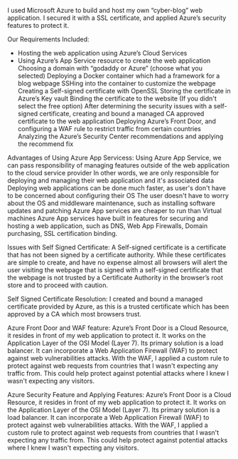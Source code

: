 I used Microsoft Azure to build and host my own “cyber-blog” web application. I secured it with a SSL certificate, and applied Azure’s security features to protect it. 

Our Requirements Included:
- Hosting the web application using Azure’s Cloud Services
- Using Azure’s App Service resource to create the web application
Choosing a domain with “godaddy or Azure” (choose what you selected)
Deploying a Docker container which had a framework for a blog webpage
SSHing  into the container to customize the webpage
Creating a Self-signed certificate with OpenSSL 
Storing the certificate in Azure’s Key vault
Binding the certificate to the website (If you didn't select the free option)
After determining the security issues with a self-signed certificate, creating and bound a managed CA approved certificate to the web application
Deploying Azure’s Front Door, and configuring a WAF rule to restrict traffic from certain countries
Analyzing the Azure’s Security Center recommendations and applying the recommend fix

Advantages of Using Azure App Servicess:
Using Azure App Service, we can pass responsibility of managing features outside of the web application to the cloud service provider
In other words, we are only responsible for deploying and managing their web application and it's associated data
Deploying web applications can be done much faster, as user's don't have to be concerned about configuring their OS
The user doesn't have to worry about the OS and middleware maintenance, such as installing software updates and patching
Azure App services are cheaper to run than Virtual machines
Azure App services have built in features for securing and hosting a web application, such as DNS, Web App Firewalls, Domain purchasing, SSL certification binding.

Issues with Self Signed Certificate:
A Self-signed certificate is a certificate that has not been signed by a certificate authority. While these certificates are simple to create, and have no expense almost all browsers will alert the user visiting the webpage that is signed with a self-signed certificate that the webpage is not trusted by a Certificate Authority in the browser’s root store and to proceed with caution. 

Self Signed Certificate Resolution:
I created and bound a managed certificate provided by Azure, as this is a trusted certificate which has been approved by a CA which most browsers trust.

Azure Front Door and WAF feature:
Azure’s Front Door is a  Cloud Resource, it resides in front of my web application to protect it. It works on the Application Layer of the OSI Model (Layer 7). Its primary solution is a load balancer. It can incorporate a Web Application Firewall (WAF) to protect against web vulnerabilities attacks.  With the WAF, I applied a custom rule to protect against web requests from countries that I wasn't expecting any traffic from.  This could help protect against potential attacks where I knew I wasn't expecting any visitors.

Azure Security Feature and Applying Features:
Azure’s Front Door is a  Cloud Resource, it resides in front of my web application to protect it. It works on the Application Layer of the OSI Model (Layer 7). Its primary solution is a load balancer. It can incorporate a Web Application Firewall (WAF) to protect against web vulnerabilities attacks.  With the WAF, I applied a custom rule to protect against web requests from countries that I wasn't expecting any traffic from.  This could help protect against potential attacks where I knew I wasn't expecting any visitors.

